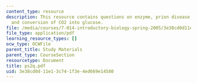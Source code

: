 ```yaml
---
content_type: resource
description: This resource contains questions on enzyme, prion disease, fermentations
  and conversion of CO2 into glucose.
file: /media/courses/7-014-introductory-biology-spring-2005/3e38cd0d11e13c741f3e4ed669e14580_ps2q.pdf
file_type: application/pdf
learning_resource_types: []
ocw_type: OCWFile
parent_title: Study Materials
parent_type: CourseSection
resourcetype: Document
title: ps2q.pdf
uid: 3e38cd0d-11e1-3c74-1f3e-4ed669e14580
---
```

